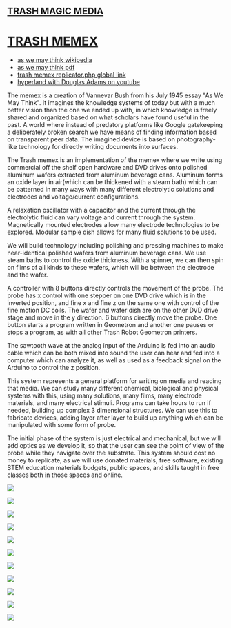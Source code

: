 ## [TRASH MAGIC MEDIA](https://github.com/LafeLabs/trashmagicmedia)

# [TRASH MEMEX](https://github.com/LafeLabs/trashmagicmedia/blob/main/trashmemex/README.md)

 - [as we may think wikipedia](https://en.wikipedia.org/wiki/As_We_May_Think)
 - [as we may think pdf](https://web.mit.edu/STS.035/www/PDFs/think.pdf)
 - [trash memex replicator.php global link](https://raw.githubusercontent.com/LafeLabs/trashmagicmedia/main/trashmemex/replicator.php)
 - [hyperland with Douglas Adams on youtube](https://www.youtube.com/watch?v=1iAJPoc23-M)

The memex is a creation of Vannevar Bush from his July 1945 essay "As We May Think".  It imagines the knowledge systems of today but with a much better vision than the one we ended up with, in which knowledge is freely shared and organized based on what scholars have found useful in the past.  A world where instead of predatory platforms like Google gatekeeping a deliberately broken search we have means of finding information based on transparent peer data.  The imagined device is based on photography-like technology for directly writing documents into surfaces.  

The Trash memex is an implementation of the memex where we write using commercial off the shelf open hardware and DVD drives onto polished aluminum wafers extracted from aluminum beverage cans.  Aluminum forms an oxide layer in air(which can be thickened with a steam bath) which can be patterned in many ways with many different electrolytic solutions and electrodes and voltage/current configurations.  

A relaxation oscillator with a capacitor and the current through the electrolytic fluid can vary voltage and current through the system.  Magnetically mounted electrodes allow many electrode technologies to be explored.  Modular sample dish allows for many fluid solutions to be used.  

We will build technology including polishing and pressing machines to make near-identical polished wafers from aluminum beverage cans.  We use steam baths to control the oxide thickness.  With a spinner, we can then spin on films of all kinds to these wafers, which will be between the electrode and the wafer.

A controller with 8 buttons directly controls the movement of the probe.  The probe has x control with one stepper on one DVD drive which is in the inverted position, and fine x and fine z on the same one with control of the fine motion DC coils.  The wafer and wafer dish are on the other DVD drive stage and move in the y direction.  6 buttons directly move the probe.  One button starts a program written in Geometron and another one pauses or stops a program, as with all other Trash Robot Geometron printers.

The sawtooth wave at the analog input of the Arduino is fed into an audio cable which can be both mixed into sound the user can hear and fed into a computer which can analyze it, as well as used as a feedback signal on the Arduino to control the z position.

This system represents a general platform for writing on media and reading that media.  We can study many different chemical, biological and physical systems with this, using many solutions, many films, many electrode materials, and many electrical stimuli.  Programs can take hours to run if needed, building up complex 3 dimensional structures.  We can use this to fabricate devices, adding layer after layer to build up anything which can be manipulated with some form of probe.  

The initial phase of the system is just electrical and mechanical, but we will add optics as we develop it, so that the user can see the point of view of the probe while they navigate over the substrate.  This system should cost no money to replicate, as we will use donated materials, free software, existing STEM education materials budgets, public spaces, and skills taught in free classes both in those spaces and online.  

![](https://raw.githubusercontent.com/LafeLabs/trashmagicmedia/main/trashmemex/images/probe.png)

![](https://raw.githubusercontent.com/LafeLabs/trashmagicmedia/main/trashmemex/images/circuit.png)


![](https://raw.githubusercontent.com/LafeLabs/trashmagicmedia/main/trashmemex/images/controller.png)

![](https://raw.githubusercontent.com/LafeLabs/trashmagicmedia/main/trashmemex/images/graph.png)

![](https://raw.githubusercontent.com/LafeLabs/trashmagicmedia/main/trashmemex/images/uno-io.png)


![](https://raw.githubusercontent.com/LafeLabs/trashmagicmedia/main/trashmemex/images/slimezistor.png)

![](https://raw.githubusercontent.com/LafeLabs/trashmagicmedia/main/trashmemex/images/photo-setup.png)

![](https://raw.githubusercontent.com/LafeLabs/trashmagicmedia/main/trashmemex/images/photo-slimezistor-square-front.png)

![](https://raw.githubusercontent.com/LafeLabs/trashmagicmedia/main/trashmemex/images/photo-slimezistor-square-back.png)

![](https://raw.githubusercontent.com/LafeLabs/trashmagicmedia/main/trashmemex/images/photo-slimezistor-arduino.png)

![](https://raw.githubusercontent.com/LafeLabs/trashmagicmedia/main/trashmemex/images/photo-sliders.png)
